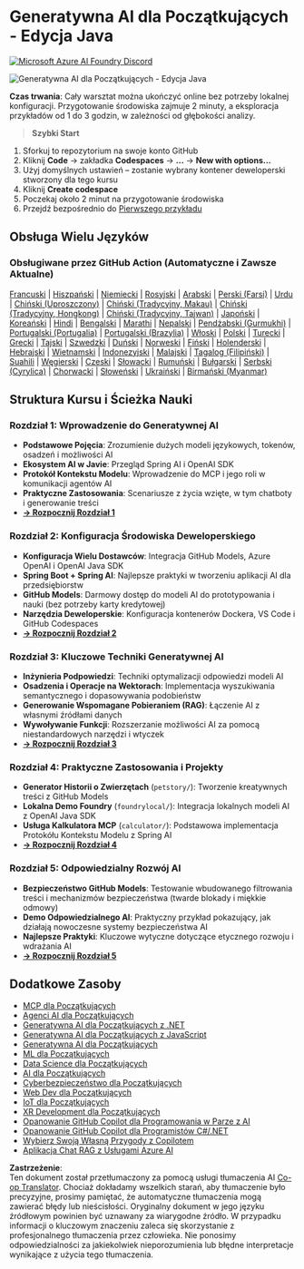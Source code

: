 <!--
CO_OP_TRANSLATOR_METADATA:
{
  "original_hash": "90ac762d40c6db51b8081cdb3e49e9db",
  "translation_date": "2025-08-07T11:11:25+00:00",
  "source_file": "README.md",
  "language_code": "pl"
}
-->
# Generatywna AI dla Początkujących - Edycja Java
[![Microsoft Azure AI Foundry Discord](https://dcbadge.limes.pink/api/server/ByRwuEEgH4)](https://discord.com/invite/ByRwuEEgH4)

![Generatywna AI dla Początkujących - Edycja Java](../../translated_images/beg-genai-series.8b48be9951cc574c25f8a3accba949bfd03c2f008e2c613283a1b47316fbee68.pl.png)

**Czas trwania**: Cały warsztat można ukończyć online bez potrzeby lokalnej konfiguracji. Przygotowanie środowiska zajmuje 2 minuty, a eksploracja przykładów od 1 do 3 godzin, w zależności od głębokości analizy.

> **Szybki Start**

1. Sforkuj to repozytorium na swoje konto GitHub
2. Kliknij **Code** → zakładka **Codespaces** → **...** → **New with options...**
3. Użyj domyślnych ustawień – zostanie wybrany kontener deweloperski stworzony dla tego kursu
4. Kliknij **Create codespace**
5. Poczekaj około 2 minut na przygotowanie środowiska
6. Przejdź bezpośrednio do [Pierwszego przykładu](./02-SetupDevEnvironment/README.md#step-2-create-a-github-personal-access-token)

## Obsługa Wielu Języków

### Obsługiwane przez GitHub Action (Automatyczne i Zawsze Aktualne)

[Francuski](../fr/README.md) | [Hiszpański](../es/README.md) | [Niemiecki](../de/README.md) | [Rosyjski](../ru/README.md) | [Arabski](../ar/README.md) | [Perski (Farsi)](../fa/README.md) | [Urdu](../ur/README.md) | [Chiński (Uproszczony)](../zh/README.md) | [Chiński (Tradycyjny, Makau)](../mo/README.md) | [Chiński (Tradycyjny, Hongkong)](../hk/README.md) | [Chiński (Tradycyjny, Tajwan)](../tw/README.md) | [Japoński](../ja/README.md) | [Koreański](../ko/README.md) | [Hindi](../hi/README.md) | [Bengalski](../bn/README.md) | [Marathi](../mr/README.md) | [Nepalski](../ne/README.md) | [Pendżabski (Gurmukhi)](../pa/README.md) | [Portugalski (Portugalia)](../pt/README.md) | [Portugalski (Brazylia)](../br/README.md) | [Włoski](../it/README.md) | [Polski](./README.md) | [Turecki](../tr/README.md) | [Grecki](../el/README.md) | [Tajski](../th/README.md) | [Szwedzki](../sv/README.md) | [Duński](../da/README.md) | [Norweski](../no/README.md) | [Fiński](../fi/README.md) | [Holenderski](../nl/README.md) | [Hebrajski](../he/README.md) | [Wietnamski](../vi/README.md) | [Indonezyjski](../id/README.md) | [Malajski](../ms/README.md) | [Tagalog (Filipiński)](../tl/README.md) | [Suahili](../sw/README.md) | [Węgierski](../hu/README.md) | [Czeski](../cs/README.md) | [Słowacki](../sk/README.md) | [Rumuński](../ro/README.md) | [Bułgarski](../bg/README.md) | [Serbski (Cyrylica)](../sr/README.md) | [Chorwacki](../hr/README.md) | [Słoweński](../sl/README.md) | [Ukraiński](../uk/README.md) | [Birmański (Myanmar)](../my/README.md)

## Struktura Kursu i Ścieżka Nauki

### **Rozdział 1: Wprowadzenie do Generatywnej AI**
- **Podstawowe Pojęcia**: Zrozumienie dużych modeli językowych, tokenów, osadzeń i możliwości AI
- **Ekosystem AI w Javie**: Przegląd Spring AI i OpenAI SDK
- **Protokół Kontekstu Modelu**: Wprowadzenie do MCP i jego roli w komunikacji agentów AI
- **Praktyczne Zastosowania**: Scenariusze z życia wzięte, w tym chatboty i generowanie treści
- **[→ Rozpocznij Rozdział 1](./01-IntroToGenAI/README.md)**

### **Rozdział 2: Konfiguracja Środowiska Deweloperskiego**
- **Konfiguracja Wielu Dostawców**: Integracja GitHub Models, Azure OpenAI i OpenAI Java SDK
- **Spring Boot + Spring AI**: Najlepsze praktyki w tworzeniu aplikacji AI dla przedsiębiorstw
- **GitHub Models**: Darmowy dostęp do modeli AI do prototypowania i nauki (bez potrzeby karty kredytowej)
- **Narzędzia Deweloperskie**: Konfiguracja kontenerów Dockera, VS Code i GitHub Codespaces
- **[→ Rozpocznij Rozdział 2](./02-SetupDevEnvironment/README.md)**

### **Rozdział 3: Kluczowe Techniki Generatywnej AI**
- **Inżynieria Podpowiedzi**: Techniki optymalizacji odpowiedzi modeli AI
- **Osadzenia i Operacje na Wektorach**: Implementacja wyszukiwania semantycznego i dopasowywania podobieństw
- **Generowanie Wspomagane Pobieraniem (RAG)**: Łączenie AI z własnymi źródłami danych
- **Wywoływanie Funkcji**: Rozszerzanie możliwości AI za pomocą niestandardowych narzędzi i wtyczek
- **[→ Rozpocznij Rozdział 3](./03-CoreGenerativeAITechniques/README.md)**

### **Rozdział 4: Praktyczne Zastosowania i Projekty**
- **Generator Historii o Zwierzętach** (`petstory/`): Tworzenie kreatywnych treści z GitHub Models
- **Lokalna Demo Foundry** (`foundrylocal/`): Integracja lokalnych modeli AI z OpenAI Java SDK
- **Usługa Kalkulatora MCP** (`calculator/`): Podstawowa implementacja Protokółu Kontekstu Modelu z Spring AI
- **[→ Rozpocznij Rozdział 4](./04-PracticalSamples/README.md)**

### **Rozdział 5: Odpowiedzialny Rozwój AI**
- **Bezpieczeństwo GitHub Models**: Testowanie wbudowanego filtrowania treści i mechanizmów bezpieczeństwa (twarde blokady i miękkie odmowy)
- **Demo Odpowiedzialnego AI**: Praktyczny przykład pokazujący, jak działają nowoczesne systemy bezpieczeństwa AI
- **Najlepsze Praktyki**: Kluczowe wytyczne dotyczące etycznego rozwoju i wdrażania AI
- **[→ Rozpocznij Rozdział 5](./05-ResponsibleGenAI/README.md)**

## Dodatkowe Zasoby

- [MCP dla Początkujących](https://github.com/microsoft/mcp-for-beginners)
- [Agenci AI dla Początkujących](https://github.com/microsoft/ai-agents-for-beginners)
- [Generatywna AI dla Początkujących z .NET](https://github.com/microsoft/Generative-AI-for-beginners-dotnet)
- [Generatywna AI dla Początkujących z JavaScript](https://github.com/microsoft/generative-ai-with-javascript)
- [Generatywna AI dla Początkujących](https://github.com/microsoft/generative-ai-for-beginners)
- [ML dla Początkujących](https://aka.ms/ml-beginners)
- [Data Science dla Początkujących](https://aka.ms/datascience-beginners)
- [AI dla Początkujących](https://aka.ms/ai-beginners)
- [Cyberbezpieczeństwo dla Początkujących](https://github.com/microsoft/Security-101)
- [Web Dev dla Początkujących](https://aka.ms/webdev-beginners)
- [IoT dla Początkujących](https://aka.ms/iot-beginners)
- [XR Development dla Początkujących](https://github.com/microsoft/xr-development-for-beginners)
- [Opanowanie GitHub Copilot dla Programowania w Parze z AI](https://aka.ms/GitHubCopilotAI)
- [Opanowanie GitHub Copilot dla Programistów C#/.NET](https://github.com/microsoft/mastering-github-copilot-for-dotnet-csharp-developers)
- [Wybierz Swoją Własną Przygody z Copilotem](https://github.com/microsoft/CopilotAdventures)
- [Aplikacja Chat RAG z Usługami Azure AI](https://github.com/Azure-Samples/azure-search-openai-demo-java)

**Zastrzeżenie**:  
Ten dokument został przetłumaczony za pomocą usługi tłumaczenia AI [Co-op Translator](https://github.com/Azure/co-op-translator). Chociaż dokładamy wszelkich starań, aby tłumaczenie było precyzyjne, prosimy pamiętać, że automatyczne tłumaczenia mogą zawierać błędy lub nieścisłości. Oryginalny dokument w jego języku źródłowym powinien być uznawany za wiarygodne źródło. W przypadku informacji o kluczowym znaczeniu zaleca się skorzystanie z profesjonalnego tłumaczenia przez człowieka. Nie ponosimy odpowiedzialności za jakiekolwiek nieporozumienia lub błędne interpretacje wynikające z użycia tego tłumaczenia.